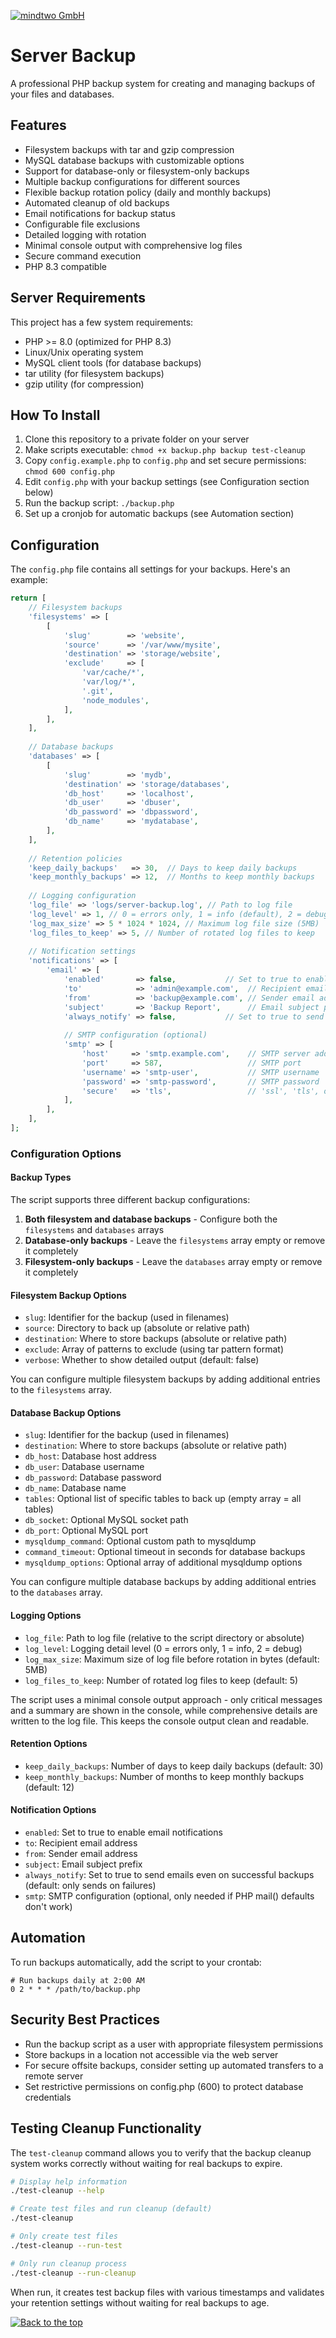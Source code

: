 [![mindtwo GmbH](https://www.mindtwo.de/downloads/doodles/github/repository-header.png)](https://www.mindtwo.de/)

# Server Backup

A professional PHP backup system for creating and managing backups of your files and databases.

## Features

- Filesystem backups with tar and gzip compression
- MySQL database backups with customizable options
- Support for database-only or filesystem-only backups
- Multiple backup configurations for different sources
- Flexible backup rotation policy (daily and monthly backups)
- Automated cleanup of old backups
- Email notifications for backup status
- Configurable file exclusions
- Detailed logging with rotation
- Minimal console output with comprehensive log files
- Secure command execution
- PHP 8.3 compatible

## Server Requirements

This project has a few system requirements:

- PHP >= 8.0 (optimized for PHP 8.3)
- Linux/Unix operating system
- MySQL client tools (for database backups)
- tar utility (for filesystem backups)
- gzip utility (for compression)

## How To Install

1. Clone this repository to a private folder on your server
2. Make scripts executable: `chmod +x backup.php backup test-cleanup`
3. Copy `config.example.php` to `config.php` and set secure permissions: `chmod 600 config.php`
4. Edit `config.php` with your backup settings (see Configuration section below)
5. Run the backup script: `./backup.php`
6. Set up a cronjob for automatic backups (see Automation section)

## Configuration

The `config.php` file contains all settings for your backups. Here's an example:

```php
return [
    // Filesystem backups
    'filesystems' => [
        [
            'slug'        => 'website',
            'source'      => '/var/www/mysite',
            'destination' => 'storage/website',
            'exclude'     => [
                'var/cache/*',
                'var/log/*',
                '.git',
                'node_modules',
            ],
        ],
    ],
    
    // Database backups
    'databases' => [
        [
            'slug'        => 'mydb',
            'destination' => 'storage/databases',
            'db_host'     => 'localhost',
            'db_user'     => 'dbuser',
            'db_password' => 'dbpassword',
            'db_name'     => 'mydatabase',
        ],
    ],
    
    // Retention policies
    'keep_daily_backups'   => 30,  // Days to keep daily backups
    'keep_monthly_backups' => 12,  // Months to keep monthly backups
    
    // Logging configuration
    'log_file' => 'logs/server-backup.log', // Path to log file
    'log_level' => 1, // 0 = errors only, 1 = info (default), 2 = debug
    'log_max_size' => 5 * 1024 * 1024, // Maximum log file size (5MB)
    'log_files_to_keep' => 5, // Number of rotated log files to keep
    
    // Notification settings
    'notifications' => [
        'email' => [
            'enabled'       => false,           // Set to true to enable email notifications
            'to'            => 'admin@example.com',  // Recipient email address
            'from'          => 'backup@example.com', // Sender email address
            'subject'       => 'Backup Report',      // Email subject prefix
            'always_notify' => false,           // Set to true to send emails even on success
            
            // SMTP configuration (optional)
            'smtp' => [
                'host'     => 'smtp.example.com',    // SMTP server address
                'port'     => 587,                   // SMTP port
                'username' => 'smtp-user',           // SMTP username
                'password' => 'smtp-password',       // SMTP password
                'secure'   => 'tls',                 // 'ssl', 'tls', or empty
            ],
        ],
    ],
];
```

### Configuration Options

#### Backup Types

The script supports three different backup configurations:

1. **Both filesystem and database backups** - Configure both the `filesystems` and `databases` arrays
2. **Database-only backups** - Leave the `filesystems` array empty or remove it completely
3. **Filesystem-only backups** - Leave the `databases` array empty or remove it completely

#### Filesystem Backup Options

- `slug`: Identifier for the backup (used in filenames)
- `source`: Directory to back up (absolute or relative path)
- `destination`: Where to store backups (absolute or relative path)
- `exclude`: Array of patterns to exclude (using tar pattern format)
- `verbose`: Whether to show detailed output (default: false)

You can configure multiple filesystem backups by adding additional entries to the `filesystems` array.

#### Database Backup Options

- `slug`: Identifier for the backup (used in filenames)
- `destination`: Where to store backups (absolute or relative path)
- `db_host`: Database host address
- `db_user`: Database username
- `db_password`: Database password
- `db_name`: Database name
- `tables`: Optional list of specific tables to back up (empty array = all tables)
- `db_socket`: Optional MySQL socket path
- `db_port`: Optional MySQL port
- `mysqldump_command`: Optional custom path to mysqldump
- `command_timeout`: Optional timeout in seconds for database backups
- `mysqldump_options`: Optional array of additional mysqldump options

You can configure multiple database backups by adding additional entries to the `databases` array.

#### Logging Options

- `log_file`: Path to log file (relative to the script directory or absolute)
- `log_level`: Logging detail level (0 = errors only, 1 = info, 2 = debug)
- `log_max_size`: Maximum size of log file before rotation in bytes (default: 5MB)
- `log_files_to_keep`: Number of rotated log files to keep (default: 5)

The script uses a minimal console output approach - only critical messages and a summary are shown in the console, while comprehensive details are written to the log file. This keeps the console output clean and readable.

#### Retention Options

- `keep_daily_backups`: Number of days to keep daily backups (default: 30)
- `keep_monthly_backups`: Number of months to keep monthly backups (default: 12)

#### Notification Options

- `enabled`: Set to true to enable email notifications
- `to`: Recipient email address
- `from`: Sender email address
- `subject`: Email subject prefix
- `always_notify`: Set to true to send emails even on successful backups (default: only sends on failures)
- `smtp`: SMTP configuration (optional, only needed if PHP mail() defaults don't work)

## Automation

To run backups automatically, add the script to your crontab:

```
# Run backups daily at 2:00 AM
0 2 * * * /path/to/backup.php
```

## Security Best Practices

- Run the backup script as a user with appropriate filesystem permissions
- Store backups in a location not accessible via the web server
- For secure offsite backups, consider setting up automated transfers to a remote server
- Set restrictive permissions on config.php (600) to protect database credentials


## Testing Cleanup Functionality

The `test-cleanup` command allows you to verify that the backup cleanup system works correctly
without waiting for real backups to expire.

```bash
# Display help information
./test-cleanup --help

# Create test files and run cleanup (default)
./test-cleanup

# Only create test files
./test-cleanup --run-test

# Only run cleanup process
./test-cleanup --run-cleanup
```

When run, it creates test backup files with various timestamps and validates your retention settings
without waiting for real backups to age.

[![Back to the top](https://www.mindtwo.de/downloads/doodles/github/repository-footer.png)](#)